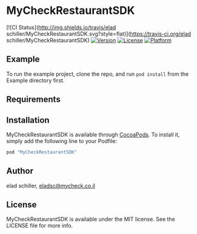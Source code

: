 # MyCheckRestaurantSDK

[![CI Status](http://img.shields.io/travis/elad schiller/MyCheckRestaurantSDK.svg?style=flat)](https://travis-ci.org/elad schiller/MyCheckRestaurantSDK)
[![Version](https://img.shields.io/cocoapods/v/MyCheckRestaurantSDK.svg?style=flat)](http://cocoapods.org/pods/MyCheckRestaurantSDK)
[![License](https://img.shields.io/cocoapods/l/MyCheckRestaurantSDK.svg?style=flat)](http://cocoapods.org/pods/MyCheckRestaurantSDK)
[![Platform](https://img.shields.io/cocoapods/p/MyCheckRestaurantSDK.svg?style=flat)](http://cocoapods.org/pods/MyCheckRestaurantSDK)

## Example

To run the example project, clone the repo, and run `pod install` from the Example directory first.

## Requirements

## Installation

MyCheckRestaurantSDK is available through [CocoaPods](http://cocoapods.org). To install
it, simply add the following line to your Podfile:

```ruby
pod "MyCheckRestaurantSDK"
```

## Author

elad schiller, eladsc@mycheck.co.il

## License

MyCheckRestaurantSDK is available under the MIT license. See the LICENSE file for more info.
